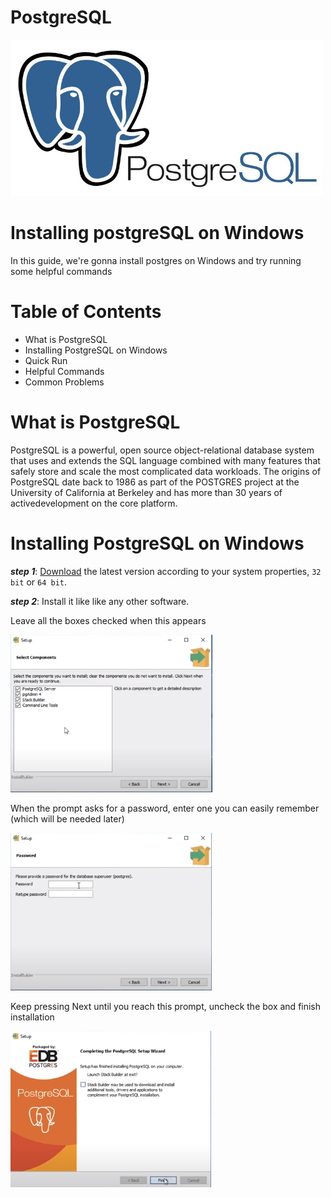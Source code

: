 # PostgreSQL

<img src="imageholder/postgresLogo.jpeg" width="500" height="250">

# Installing postgreSQL on Windows

In this guide, we're gonna install postgres on Windows and try running some helpful commands

# Table of Contents

* What is PostgreSQL
* Installing PostgreSQL on Windows
* Quick Run
* Helpful Commands
* Common Problems

# What is PostgreSQL

PostgreSQL is a powerful, open source object-relational database system that uses and extends the SQL language combined with many features that safely store and scale the most complicated data workloads. The origins of PostgreSQL date back to 1986 as part of the POSTGRES project at the University of California at Berkeley and has more than 30 years of activedevelopment on the core platform.

# Installing PostgreSQL on Windows

**_step 1_**: [Download](https://www.enterprisedb.com/downloads/postgres-postgresql-downloads) the latest version according to your system properties, `32 bit` or `64 bit`.

**_step 2_**: Install it like like any other software. 

Leave all the boxes checked when this appears

![](imageholder/components.PNG)  

When the prompt asks for a password, enter one you can easily remember (which will be needed later)

![](imageholder/password.PNG)

Keep pressing Next until you reach this prompt, uncheck the box and finish installation

![](imageholder/unchecklast.PNG)

